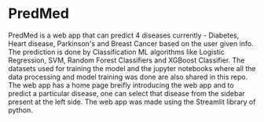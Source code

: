 # PredMed
PredMed is a web app that can predict 4 diseases currently - Diabetes, Heart disease, Parkinson's and Breast Cancer based on the user given info. The prediction is done by Classification ML algorithms like Logistic Regression, SVM, Random Forest Classifiers and XGBoost Classifier. The datasets used for training the model and the jupyter notebooks where all the data processing and model training was done are also shared in this repo.
The web app has a home page breifly introducing the web app and to predict a particular disease, one can select that disease from the sidebar present at the left side.
The web app was made using the Streamlit library of python.
